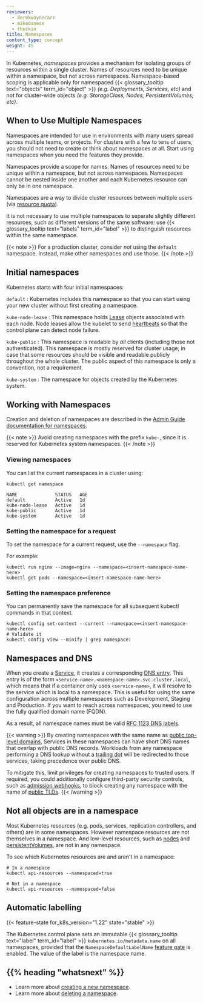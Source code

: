 ```yaml
---
reviewers:
  - derekwaynecarr
  - mikedanese
  - thockin
title: Namespaces
content_type: concept
weight: 45
---
```


<!-- overview -->

In Kubernetes, _namespaces_ provides a mechanism for isolating groups of resources within a single cluster. Names of resources need to be unique within a namespace, but not across namespaces. Namespace-based scoping is applicable only for namespaced {{< glossary_tooltip text="objects" term_id="object" >}} _(e.g. Deployments, Services, etc)_ and not for cluster-wide objects _(e.g. StorageClass, Nodes, PersistentVolumes, etc)_.

<!-- body -->

## When to Use Multiple Namespaces

Namespaces are intended for use in environments with many users spread across multiple
teams, or projects. For clusters with a few to tens of users, you should not
need to create or think about namespaces at all. Start using namespaces when you
need the features they provide.

Namespaces provide a scope for names. Names of resources need to be unique within a namespace,
but not across namespaces. Namespaces cannot be nested inside one another and each Kubernetes
resource can only be in one namespace.

Namespaces are a way to divide cluster resources between multiple users (via [resource quota](/docs/concepts/policy/resource-quotas/)).

It is not necessary to use multiple namespaces to separate slightly different
resources, such as different versions of the same software: use
{{< glossary_tooltip text="labels" term_id="label" >}} to distinguish
resources within the same namespace.

{{< note >}}
For a production cluster, consider _not_ using the `default` namespace. Instead, make other namespaces and use those.
{{< /note >}}

## Initial namespaces

Kubernetes starts with four initial namespaces:

`default`
: Kubernetes includes this namespace so that you can start using your new cluster without first creating a namespace.

`kube-node-lease`
: This namespace holds [Lease](/docs/concepts/architecture/leases/) objects associated with each node. Node leases allow the kubelet to send [heartbeats](/docs/concepts/architecture/nodes/#heartbeats) so that the control plane can detect node failure.

`kube-public`
: This namespace is readable by _all_ clients (including those not authenticated). This namespace is mostly reserved for cluster usage, in case that some resources should be visible and readable publicly throughout the whole cluster. The public aspect of this namespace is only a convention, not a requirement.

`kube-system`
: The namespace for objects created by the Kubernetes system.

## Working with Namespaces

Creation and deletion of namespaces are described in the
[Admin Guide documentation for namespaces](/docs/tasks/administer-cluster/namespaces).

{{< note >}}
Avoid creating namespaces with the prefix `kube-`, since it is reserved for Kubernetes system namespaces.
{{< /note >}}

### Viewing namespaces

You can list the current namespaces in a cluster using:

```shell
kubectl get namespace
```

```
NAME              STATUS   AGE
default           Active   1d
kube-node-lease   Active   1d
kube-public       Active   1d
kube-system       Active   1d
```

### Setting the namespace for a request

To set the namespace for a current request, use the `--namespace` flag.

For example:

```shell
kubectl run nginx --image=nginx --namespace=<insert-namespace-name-here>
kubectl get pods --namespace=<insert-namespace-name-here>
```

### Setting the namespace preference

You can permanently save the namespace for all subsequent kubectl commands in that
context.

```shell
kubectl config set-context --current --namespace=<insert-namespace-name-here>
# Validate it
kubectl config view --minify | grep namespace:
```

## Namespaces and DNS

When you create a [Service](/docs/concepts/services-networking/service/),
it creates a corresponding [DNS entry](/docs/concepts/services-networking/dns-pod-service/).
This entry is of the form `<service-name>.<namespace-name>.svc.cluster.local`, which means
that if a container only uses `<service-name>`, it will resolve to the service which
is local to a namespace. This is useful for using the same configuration across
multiple namespaces such as Development, Staging and Production. If you want to reach
across namespaces, you need to use the fully qualified domain name (FQDN).

As a result, all namespace names must be valid
[RFC 1123 DNS labels](/docs/concepts/overview/working-with-objects/names/#dns-label-names).

{{< warning >}}
By creating namespaces with the same name as [public top-level
domains](https://data.iana.org/TLD/tlds-alpha-by-domain.txt), Services in these
namespaces can have short DNS names that overlap with public DNS records.
Workloads from any namespace performing a DNS lookup without a [trailing dot](https://datatracker.ietf.org/doc/html/rfc1034#page-8) will
be redirected to those services, taking precedence over public DNS.

To mitigate this, limit privileges for creating namespaces to trusted users. If
required, you could additionally configure third-party security controls, such
as [admission
webhooks](/docs/reference/access-authn-authz/extensible-admission-controllers/),
to block creating any namespace with the name of [public
TLDs](https://data.iana.org/TLD/tlds-alpha-by-domain.txt).
{{< /warning >}}

## Not all objects are in a namespace

Most Kubernetes resources (e.g. pods, services, replication controllers, and others) are
in some namespaces. However namespace resources are not themselves in a namespace.
And low-level resources, such as
[nodes](/docs/concepts/architecture/nodes/) and
[persistentVolumes](/docs/concepts/storage/persistent-volumes/), are not in any namespace.

To see which Kubernetes resources are and aren't in a namespace:

```shell
# In a namespace
kubectl api-resources --namespaced=true

# Not in a namespace
kubectl api-resources --namespaced=false
```

## Automatic labelling

{{< feature-state for_k8s_version="1.22" state="stable" >}}

The Kubernetes control plane sets an immutable {{< glossary_tooltip text="label" term_id="label" >}}
`kubernetes.io/metadata.name` on all namespaces, provided that the `NamespaceDefaultLabelName`
[feature gate](/docs/reference/command-line-tools-reference/feature-gates/) is enabled.
The value of the label is the namespace name.

## {{% heading "whatsnext" %}}

- Learn more about [creating a new namespace](/docs/tasks/administer-cluster/namespaces/#creating-a-new-namespace).
- Learn more about [deleting a namespace](/docs/tasks/administer-cluster/namespaces/#deleting-a-namespace).
